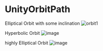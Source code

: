 # UnityOrbitPath

Elliptical Orbit with some inclination
![orbit1](https://github.com/brandonfletcher3606/UnityOrbitPath/assets/45694230/54607d0e-1cb9-4c5f-b032-587b7a9e3060)

Hyperbolic Orbit
![image](https://github.com/brandonfletcher3606/UnityOrbitPath/assets/45694230/a95697fb-8c2e-4b96-942e-9e5c1369930e)

highly Elliptical Orbit
![image](https://github.com/brandonfletcher3606/UnityOrbitPath/assets/45694230/b79a1711-2900-4479-8316-6228a9bbbfdf)

